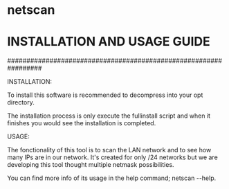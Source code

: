 # netscan


                                                               
#               INSTALLATION AND USAGE GUIDE                   

#################################################################



INSTALLATION:

To install this software is recommended to decompress into your opt directory.

The installation process is only execute the fullinstall script and when it finishes you would see the installation is completed.



USAGE:

The fonctionality of this tool is to scan the LAN network and to see how many IPs are in our network.
It's created for only /24 networks but we are developing this tool thought multiple netmask possibilities.

You can find more info of its usage in the help command; netscan --help.
